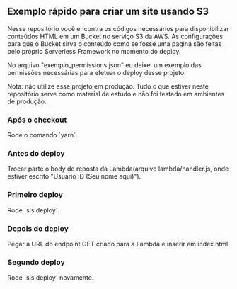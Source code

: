 ## Exemplo rápido para criar um site usando S3
Nesse repositório você encontra os códigos necessários para disponibilizar conteúdos HTML em um Bucket no serviço S3 da AWS.
As configurações para que o Bucket sirva o conteúdo como se fosse uma página são feitas pelo próprio Serverless Framework no momento do deploy.

No arquivo "exemplo_permissions.json" eu deixei um exemplo das permissões necessárias para efetuar o deploy desse projeto.

Nota: não utilize esse projeto em produção. Tudo o que estiver neste repositório serve como material de estudo e não foi testado em ambientes de produção.

### Após o checkout
Rode o comando ´yarn´.

### Antes do deploy
Trocar parte o body de reposta da Lambda(arquivo lambda/handler.js, onde estiver escrito "Usuário :D (Seu nome aqui)").

### Primeiro deploy
Rode ´sls deploy´.

### Depois do deploy
Pegar a URL do endpoint GET criado para a Lambda e inserir em index.html.

### Segundo deploy
Rode ´sls deploy´ novamente.